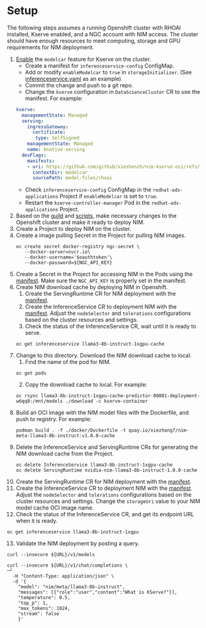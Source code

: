 # Setup

The following steps assumes a running Openshift cluster with RHOAI installed, Kserve enabled, and a NGC account with NIM access. 
The cluster should have enough resources to meet computing, storage and GPU requirements for NIM deployment.

1. [Enable](https://kserve.github.io/website/latest/modelserving/storage/oci/#enabling-modelcars) the `modelcar` feature for Kserve on the cluster.
   - Create a manifest for `inferenceservice-config` ConfigMap.
   - Add or modify `enableModelcar` to `true` in `storageInitializer`. (See [inferenceservice.yaml](./rhoai/inferenceservice.yaml%20) as an example)
   - Commit the change and push to a git repo.
   - Change the `kserve` configuration in `DataScienceCluster` CR to use the manifest. For example: 
   ```yaml
   kserve:
     managementState: Managed
     serving:
       ingressGateway:
         certificate:
          type: SelfSigned
       managementState: Managed
       name: knative-serving
     devFlags:
       manifests: 
       - uri: https://github.com/github/xieshenzh/nim-kserve-oci/refs/heads/main.tar.gz
         contextDir: modelcar
         sourcePath: model-files/rhoai
   ```
   - Check `inferenceservice-config` ConfigMap in the `redhat-ods-applications` Project if `enableModelcar` is set to `true`.
   - Restart the `kserve-controller-manager` Pod in the `redhat-ods-applications` Project.
2. Based on the [guild](https://github.com/NVIDIA/nim-deploy/blob/main/kserve/README.md) and [scripts](https://github.com/NVIDIA/nim-deploy/blob/main/kserve/scripts/README.md), make necessary changes to the Openshift cluster and make it ready to deploy NIM.
3. Create a Project to deploy NIM on the cluster.
4. Create a image pulling Secret in the Project for pulling NIM images.
   ```shell
   oc create secret docker-registry ngc-secret \
      --docker-server=nvcr.io\
      --docker-username='$oauthtoken'\
      --docker-password=${NGC_API_KEY}
   ```
5. Create a Secret in the Project for accessing NIM in the Pods using the [manifest](./kserve/nvidia-nim-secrets.yaml). Make sure the `NGC_API_KEY` is properly set in the manifest.
6. Create NIM download cache by deploying NIM in Openshift.
   1. Create the ServingRuntime CR for NIM deployment with the [manifest](./kserve/cache/1.0.0-llama3-8b-instruct.yaml).
   2. Create the InferenceService CR to deployment NIM with the [manifest](./kserve/cache/llama3-8b-instruct_1xgpu_1.0.0.yaml). Adjust the `nodeSelector` and `tolerations` configurations based on the cluster resources and settings.
   3. Check the status of the InferenceService CR, wait until it is ready to serve.
   ```shell
   oc get inferenceservice llama3-8b-instruct-1xgpu-cache 
   ```
7. Change to this directory. Download the NIM download cache to local.
   1. Find the name of the pod for NIM.
   ```shell
   oc get pods
   ```
   2. Copy the download cache to local. For example: 
   ```shell
   oc rsync llama3-8b-instruct-1xgpu-cache-predictor-00001-deployment-w6qq8:/mnt/models ./download -c kserve-container
   ```
8. Build an OCI image with the NIM model files with the Dockerfile, and push to registry. For example:
   ```shell
   podman build . -f ./docker/Dockerfile -t quay.io/xiezhang7/nim-meta-llama3-8b-instruct:v1.0.0-cache
   ```
9. Delete the InferenceService and ServingRuntime CRs for generating the NIM download cache from the Project.
   ```shell
   oc delete InferenceService llama3-8b-instruct-1xgpu-cache
   oc delete ServingRuntime nvidia-nim-llama3-8b-instruct-1.0.0-cache
   ```
10. Create the ServingRuntime CR for NIM deployment with the [manifest](./kserve/1.0.0-llama3-8b-instruct.yml).
11. Create the InferenceService CR to deployment NIM with the [manifest](./kserve/llama3-8b-instruct_1xgpu_1.0.0.yml). Adjust the `nodeSelector` and `tolerations` configurations based on the cluster resources and settings. Change the `storageUri` value to your NIM model cache OCI image name.
12. Check the status of the InferenceService CR, and get its endpoint URL when it is ready.
   ```shell
   oc get inferenceservice llama3-8b-instruct-1xgpu 
   ```
13. Validate the NIM deployment by posting a query.
   ```shell
   curl --insecure ${URL}/v1/models
   ```
   ```shell
   curl --insecure ${URL}/v1/chat/completions \                                                                 ─╯
     -H "Content-Type: application/json" \
     -d '{
       "model": "nim/meta/llama3-8b-instruct",
       "messages": [{"role":"user","content":"What is KServe?"}],
       "temperature": 0.5,
       "top_p": 1,
       "max_tokens": 1024,
       "stream": false
       }'
   ```